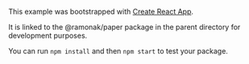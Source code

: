This example was bootstrapped with [Create React App](https://github.com/facebook/create-react-app).

It is linked to the @ramonak/paper package in the parent directory for development purposes.

You can run `npm install` and then `npm start` to test your package.
